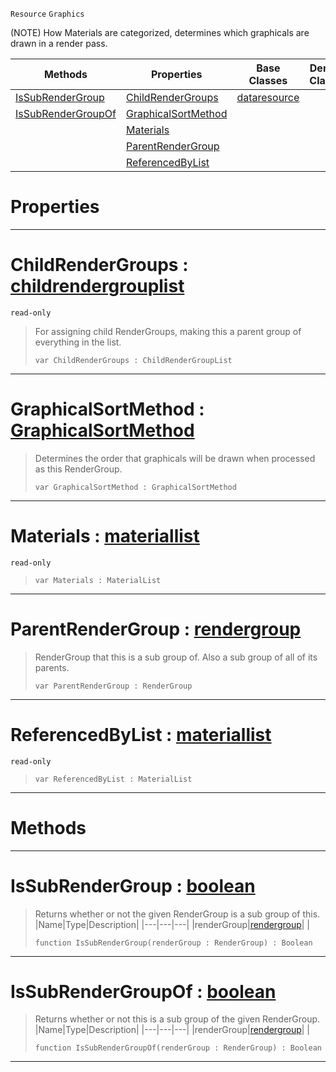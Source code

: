  `Resource` `Graphics`



(NOTE) How Materials are categorized, determines which graphicals are drawn in a render pass.

|Methods|Properties|Base Classes|Derived Classes|
|---|---|---|---|
|[ IsSubRenderGroup](rendergroup.md#issubrendergroup-zilch-en)|[ ChildRenderGroups](rendergroup.md#childrendergroups-zilch-e)|[dataresource](dataresource.md)| |
|[ IsSubRenderGroupOf](rendergroup.md#issubrendergroupof-zero)|[ GraphicalSortMethod](rendergroup.md#graphicalsortmethod-zero)| | |
| |[ Materials](rendergroup.md#materials-zilch-engine-do)| | |
| |[ ParentRenderGroup](rendergroup.md#parentrendergroup-zilch-e)| | |
| |[ ReferencedByList](rendergroup.md#referencedbylist-zilch-en)| | |


 #  Properties


---  
 #  ChildRenderGroups : [childrendergrouplist](childrendergrouplist.md)

 `read-only`

> For assigning child RenderGroups, making this a parent group of everything in the list.
> ``` lang=cpp, name=Nada
> var ChildRenderGroups : ChildRenderGroupList


---  
 #  GraphicalSortMethod : [GraphicalSortMethod](../enum_reference.md#graphicalsortmethod)

> Determines the order that graphicals will be drawn when processed as this RenderGroup.
> ``` lang=cpp, name=Nada
> var GraphicalSortMethod : GraphicalSortMethod


---  
 #  Materials : [materiallist](materiallist.md)

 `read-only`

> 
> ``` lang=cpp, name=Nada
> var Materials : MaterialList


---  
 #  ParentRenderGroup : [rendergroup](rendergroup.md)

> RenderGroup that this is a sub group of. Also a sub group of all of its parents.
> ``` lang=cpp, name=Nada
> var ParentRenderGroup : RenderGroup


---  
 #  ReferencedByList : [materiallist](materiallist.md)

 `read-only`

> 
> ``` lang=cpp, name=Nada
> var ReferencedByList : MaterialList


---  
 #  Methods


---  
 #  IsSubRenderGroup : [boolean](../nada_base_types/boolean.md)

> Returns whether or not the given RenderGroup is a sub group of this.
> |Name|Type|Description|
> |---|---|---|
> |renderGroup|[rendergroup](rendergroup.md)| |
> ``` lang=cpp, name=Nada
> function IsSubRenderGroup(renderGroup : RenderGroup) : Boolean
> ``` 


---  
 #  IsSubRenderGroupOf : [boolean](../nada_base_types/boolean.md)

> Returns whether or not this is a sub group of the given RenderGroup.
> |Name|Type|Description|
> |---|---|---|
> |renderGroup|[rendergroup](rendergroup.md)| |
> ``` lang=cpp, name=Nada
> function IsSubRenderGroupOf(renderGroup : RenderGroup) : Boolean
> ``` 


---  
 

 
